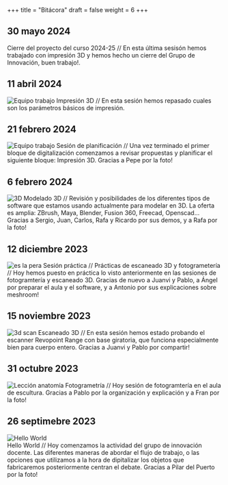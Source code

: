 +++
title = "Bitácora"
draft = false
weight = 6
+++

## 30 mayo 2024
Cierre del proyecto del curso 2024-25 // En esta última sesisón hemos trabajado con impresión 3D y hemos hecho un cierre del Grupo de Innovación, buen trabajo!.

## 11 abril 2024
![Equipo trabajo](http://www.ricardoespinosa.es/3DPRINT.jpg)
Impresión 3D // En esta sesión hemos repasado cuales son los parámetros básicos de impresión.

## 21 febrero 2024
![Equipo trabajo](http://www.ricardoespinosa.es/ET112255.jpg)
Sesión de planificación // Una vez terminado el primer bloque de digitalización comenzamos a revisar propuestas y planificar el siguiente bloque: Impresión 3D. Gracias a Pepe por la foto!

## 6 febrero 2024
![3D](http://www.ricardoespinosa.es/3D57.jpg)
Modelado 3D // Revisión y posibilidades de los diferentes tipos de software que estamos usando actualmente para modelar en 3D. La oferta es amplia: ZBrush, Maya, Blender, Fusion 360, Freecad, Openscad... Gracias a Sergio, Juan, Carlos, Rafa y Ricardo por sus demos, y a Rafa por la foto!

## 12 diciembre 2023
![es la pera](http://www.ricardoespinosa.es/PER115209.jpg)
Sesión práctica // Prácticas de escaneado 3D y fotogrametería // Hoy hemos puesto en práctica lo visto anteriormente en las sesiones de fotogramtería y escaneado 3D. Gracias de nuevo a Juanvi y Pablo, a Ángel por preparar el aula y el software, y a Antonio por sus explicaciones sobre meshroom!

## 15 noviembre 2023
![3d scan](http://www.ricardoespinosa.es/SCN111814.jpg)
Escaneado 3D // En esta sesión hemos estado probando el escanner Revopoint Range con base giratoria, que funciona especialmente bien para cuerpo entero. Gracias a Juanvi y Pablo por compartir!

## 31 octubre 2023
![Lección anatomía](http://www.ricardoespinosa.es/LAWA0001.jpg)
Fotogrametría // Hoy sesión de fotogramtería en el aula de escultura. Gracias a Pablo por la organización y explicación y a Fran por la foto!

## 26 septimebre 2023
![Hello World](http://www.ricardoespinosa.es/HW4D0A43B1.jpg)   
Hello World // Hoy comenzamos la actividad del grupo de innovación docente. Las diferentes maneras de abordar el flujo de trabajo, o las opciones que utilizamos a la hora de dipitalizar los objetos que fabricaremos posteriormente centran el debate. Gracias a Pilar del Puerto por la foto!
